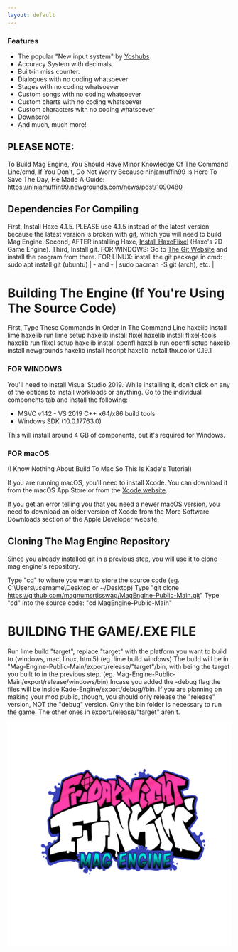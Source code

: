 ```yaml
---
layout: default
---
```

### Features
- The popular "New input system" by [Yoshubs](https://gamebanana.com/members/1908070)
- Accuracy System with decimals.
- Built-in miss counter.
- Dialogues with no coding whatsoever
- Stages with no coding whatsoever
- Custom songs with no coding whatsoever
- Custom charts with no coding whatsoever
- Custom characters with no coding whatsoever
- Downscroll
- And much, much more!

## PLEASE NOTE:
To Build Mag Engine, You Should Have Minor Knowledge Of The Command Line/cmd, If You Don't, Do Not Worry Because ninjamuffin99 Is Here To Save The Day, He Made A Guide: https://ninjamuffin99.newgrounds.com/news/post/1090480

## Dependencies For Compiling
First, Install Haxe 4.1.5. PLEASE use 4.1.5 instead of the latest version because the latest version is broken with [git](https://git-scm.com/downloads), which you will need to build Mag Engine.
Second, AFTER installing Haxe, [Install HaxeFlixel](https://haxeflixel.com/documentation/install-haxeflixel/) (Haxe's 2D Game Engine).
Third, Install git.
FOR WINDOWS: Go to [The Git Website](https://git-scm.com/downloads) and install the program from there.
FOR LINUX: install the git package in cmd: | sudo apt install git (ubuntu) | - and - | sudo pacman -S git (arch), etc. |


# Building The Engine (If You're Using The Source Code)
First, Type These Commands In Order In The Command Line
haxelib install lime
haxelib run lime setup
haxelib install flixel
haxelib install flixel-tools
haxelib run flixel setup
haxelib install openfl
haxelib run openfl setup
haxelib install newgrounds
haxelib install hscript
haxelib install thx.color 0.19.1 

### FOR WINDOWS
You'll need to install Visual Studio 2019. While installing it, don’t click on any of the options to install workloads or anything. Go to the individual components tab and install the following:

- MSVC v142 - VS 2019 C++ x64/x86 build tools
- Windows SDK (10.0.17763.0)

This will install around 4 GB of components, but it's required for Windows.


### FOR macOS
(I Know Nothing About Build To Mac So This Is Kade's Tutorial)

If you are running macOS, you’ll need to install Xcode. You can download it from the macOS App Store or from the [Xcode website](https://developer.apple.com/xcode/).

If you get an error telling you that you need a newer macOS version, you need to download an older version of Xcode from the More Software Downloads section of the Apple Developer website.


## Cloning The Mag Engine Repository

Since you already installed git in a previous step, you will use it to clone mag engine's repository.

Type "cd" to where you want to store the source code (eg. C:\Users\username\Desktop or ~/Desktop)
Type "git clone https://github.com/magnumsrtisswag/MagEngine-Public-Main.git"
Type "cd" into the source code: "cd MagEngine-Public-Main"

# BUILDING THE GAME/.EXE FILE

Run lime build "target", replace "target" with the platform you want to build to (windows, mac, linux, html5) (eg. lime build windows)
The build will be in "Mag-Engine-Public-Main/export/release/"target"/bin, with <target> being the target you built to in the previous step. (eg. Mag-Engine-Public-Main/export/release/windows/bin)
Incase you added the -debug flag the files will be inside Kade-Engine/export/debug/<target>/bin.
If you are planning on making your mod public, though, you should only release the "release" version, NOT the "debug" version.
Only the bin folder is necessary to run the game. The other ones in export/release/"target" aren't.
  
![Image](logo.png)
